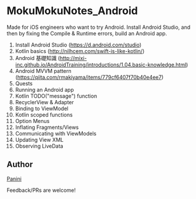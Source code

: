 # MokuMokuNotes_Android
Made for iOS engineers who want to try Android. Install Android Studio, and then by
fixing the Compile & Runtime errors, build an Android app.
1. Install Android Studio (https://d.android.com/studio)
2. Kotlin basics (http://nilhcem.com/swift-is-like-kotlin/)
3. Android 基礎知識 (http://mixi-inc.github.io/AndroidTraining/introductions/1.04.basic-knowledge.html)
4. Android MVVM pattern (https://qiita.com/rmakiyama/items/779cf6407f70b40e4ee7)
5. Quests
  5. Running an Android app
  5. Kotlin TODO("message") function
  5. RecyclerView & Adapter
  5. Binding to ViewModel
  5. Kotlin scoped functions
  5. Option Menus
  5. Inflating Fragments/Views
  5. Communicating with ViewModels
  5. Updating View XML
  5. Observing LiveData

## Author
[Panini](https://twitter.com/callipan)

Feedback/PRs are welcome!
